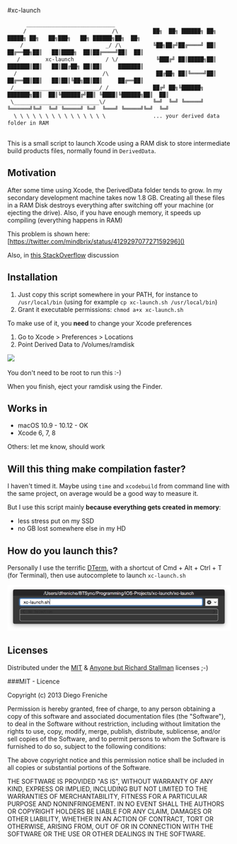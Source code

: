 #xc-launch

```
      ____________________________
     /                           /\           ██╗  ██╗ ██████╗ ██╗      █████╗ ██╗   ██╗███╗   ██╗ ██████╗██╗  ██╗
    /                          _/ /\          ╚██╗██╔╝██╔════╝ ██║     ██╔══██╗██║   ██║████╗  ██║██╔════╝██║  ██║
   /        xc-launch          / \/            ╚███╔╝ ██║█████╗██║     ███████║██║   ██║██╔██╗ ██║██║     ███████║
  /                           /\               ██╔██╗ ██║╚════╝██║     ██╔══██║██║   ██║██║╚██╗██║██║     ██╔══██║
 /___________________________/ /              ██╔╝ ██╗╚██████╗ ███████╗██║  ██║╚██████╔╝██║ ╚████║╚██████╗██║  ██║
 \___________________________\/               ╚═╝  ╚═╝ ╚═════╝ ╚══════╝╚═╝  ╚═╝ ╚═════╝ ╚═╝  ╚═══╝ ╚═════╝╚═╝  ╚═╝
  \ \ \ \ \ \ \ \ \ \ \ \ \ \ \               ... your derived data folder in RAM


```


This is a small script to launch Xcode using a RAM disk to store intermediate build products files, normally found in `DerivedData`.

## Motivation

After some time using Xcode, the DerivedData folder tends to grow. In my secondary development machine takes now 1.8 GB. Creating all these files in a RAM Disk destroys everything after switching off your machine (or ejecting the drive). Also, if you have enough memory, it speeds up compiling (everything happens in RAM)

This problem is shown here:
[https://twitter.com/mindbrix/status/412929707727159296]()

Also, in [this StackOverflow](http://stackoverflow.com/questions/18933321/deleting-contents-from-xcode-derived-data-folder) discussion

## Installation

1. Just copy this script somewhere in your PATH, for instance to `/usr/local/bin` (using for example `cp xc-launch.sh /usr/local/bin`)
2. Grant it executable permissions: `chmod a+x xc-launch.sh`

To make use of it, you __need__ to change your Xcode preferences 

1. Go to Xcode > Preferences > Locations
2. Point Derived Data to /Volumes/ramdisk

[![](https://raw.github.com/dfreniche/xc-launch/master/img/locations.png)](https://raw.github.com/dfreniche/xc-launch/master/img/locations.png)

You don't need to be root to run this :-)

When you finish, eject your ramdisk using the Finder.

## Works in

- macOS 10.9 - 10.12 - OK
- Xcode 6, 7, 8

Others: let me know, should work

## Will this thing make compilation faster?

I haven't timed it. Maybe using `time` and `xcodebuild` from command line with the same project, on average would be a good way to measure it. 

But I use this script mainly __because everything gets created in memory__:

- less stress put on my SSD
- no GB lost somewhere else in my HD

## How do you launch this?

Personally I use the terrific [DTerm](http://decimus.net/dterm), with a shortcut of Cmd + Alt + Ctrl + T (for Terminal), then use autocomplete to launch `xc-launch.sh`

![](img/dterm.png)

## Licenses

Distributed under the [MIT](http://en.wikipedia.org/wiki/MIT_License) & [Anyone but Richard Stallman](https://github.com/landondyer/kasm/blob/master/LICENSE) licenses ;-)

###MIT - Licence

Copyright (c) 2013 Diego Freniche

Permission is hereby granted, free of charge, to any person obtaining a copy of this software and associated documentation files (the "Software"), to deal in the Software without restriction, including without limitation the rights to use, copy, modify, merge, publish, distribute, sublicense, and/or sell copies of the Software, and to permit persons to whom the Software is furnished to do so, subject to the following conditions:

The above copyright notice and this permission notice shall be included in all copies or substantial portions of the Software.

THE SOFTWARE IS PROVIDED "AS IS", WITHOUT WARRANTY OF ANY KIND, EXPRESS OR IMPLIED, INCLUDING BUT NOT LIMITED TO THE WARRANTIES OF MERCHANTABILITY, FITNESS FOR A PARTICULAR PURPOSE AND NONINFRINGEMENT. IN NO EVENT SHALL THE AUTHORS OR COPYRIGHT HOLDERS BE LIABLE FOR ANY CLAIM, DAMAGES OR OTHER LIABILITY, WHETHER IN AN ACTION OF CONTRACT, TORT OR OTHERWISE, ARISING FROM, OUT OF OR IN CONNECTION WITH THE SOFTWARE OR THE USE OR OTHER DEALINGS IN THE SOFTWARE.

